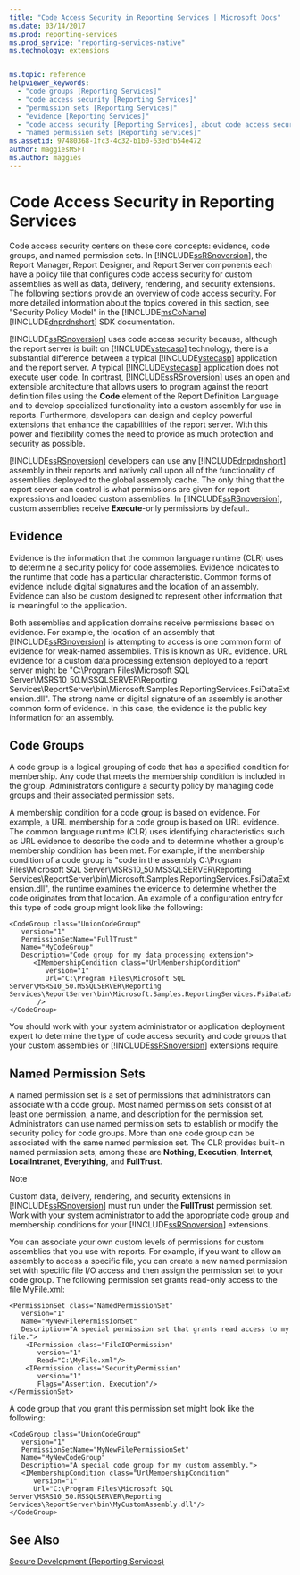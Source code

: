 ```yaml
---
title: "Code Access Security in Reporting Services | Microsoft Docs"
ms.date: 03/14/2017
ms.prod: reporting-services
ms.prod_service: "reporting-services-native"
ms.technology: extensions


ms.topic: reference
helpviewer_keywords: 
  - "code groups [Reporting Services]"
  - "code access security [Reporting Services]"
  - "permission sets [Reporting Services]"
  - "evidence [Reporting Services]"
  - "code access security [Reporting Services], about code access security"
  - "named permission sets [Reporting Services]"
ms.assetid: 97480368-1fc3-4c32-b1b0-63edfb54e472
author: maggiesMSFT
ms.author: maggies
---
```

# Code Access Security in Reporting Services
  Code access security centers on these core concepts: evidence, code groups, and named permission sets. In [!INCLUDE[ssRSnoversion](../../../includes/ssrsnoversion-md.md)], the Report Manager, Report Designer, and Report Server components each have a policy file that configures code access security for custom assemblies as well as data, delivery, rendering, and security extensions. The following sections provide an overview of code access security. For more detailed information about the topics covered in this section, see "Security Policy Model" in the [!INCLUDE[msCoName](../../../includes/msconame-md.md)] [!INCLUDE[dnprdnshort](../../../includes/dnprdnshort-md.md)] SDK documentation.  
  
 [!INCLUDE[ssRSnoversion](../../../includes/ssrsnoversion-md.md)] uses code access security because, although the report server is built on [!INCLUDE[vstecasp](../../../includes/vstecasp-md.md)] technology, there is a substantial difference between a typical [!INCLUDE[vstecasp](../../../includes/vstecasp-md.md)] application and the report server. A typical [!INCLUDE[vstecasp](../../../includes/vstecasp-md.md)] application does not execute user code. In contrast, [!INCLUDE[ssRSnoversion](../../../includes/ssrsnoversion-md.md)] uses an open and extensible architecture that allows users to program against the report definition files using the **Code** element of the Report Definition Language and to develop specialized functionality into a custom assembly for use in reports. Furthermore, developers can design and deploy powerful extensions that enhance the capabilities of the report server. With this power and flexibility comes the need to provide as much protection and security as possible.  
  
 [!INCLUDE[ssRSnoversion](../../../includes/ssrsnoversion-md.md)] developers can use any [!INCLUDE[dnprdnshort](../../../includes/dnprdnshort-md.md)] assembly in their reports and natively call upon all of the functionality of assemblies deployed to the global assembly cache. The only thing that the report server can control is what permissions are given for report expressions and loaded custom assemblies. In [!INCLUDE[ssRSnoversion](../../../includes/ssrsnoversion-md.md)], custom assemblies receive **Execute**-only permissions by default.  
  
## Evidence  
 Evidence is the information that the common language runtime (CLR) uses to determine a security policy for code assemblies. Evidence indicates to the runtime that code has a particular characteristic. Common forms of evidence include digital signatures and the location of an assembly. Evidence can also be custom designed to represent other information that is meaningful to the application.  
  
 Both assemblies and application domains receive permissions based on evidence. For example, the location of an assembly that [!INCLUDE[ssRSnoversion](../../../includes/ssrsnoversion-md.md)] is attempting to access is one common form of evidence for weak-named assemblies. This is known as URL evidence. URL evidence for a custom data processing extension deployed to a report server might be "C:\Program Files\Microsoft SQL Server\MSRS10_50.MSSQLSERVER\Reporting Services\ReportServer\bin\Microsoft.Samples.ReportingServices.FsiDataExtension.dll". The strong name or digital signature of an assembly is another common form of evidence. In this case, the evidence is the public key information for an assembly.  
  
## Code Groups  
 A code group is a logical grouping of code that has a specified condition for membership. Any code that meets the membership condition is included in the group. Administrators configure a security policy by managing code groups and their associated permission sets.  
  
 A membership condition for a code group is based on evidence. For example, a URL membership for a code group is based on URL evidence. The common language runtime (CLR) uses identifying characteristics such as URL evidence to describe the code and to determine whether a group's membership condition has been met. For example, if the membership condition of a code group is "code in the assembly C:\Program Files\Microsoft SQL Server\MSRS10_50.MSSQLSERVER\Reporting Services\ReportServer\bin\Microsoft.Samples.ReportingServices.FsiDataExtension.dll", the runtime examines the evidence to determine whether the code originates from that location. An example of a configuration entry for this type of code group might look like the following:  
  
```  
<CodeGroup class="UnionCodeGroup"  
   version="1"  
   PermissionSetName="FullTrust"  
   Name="MyCodeGroup"  
   Description="Code group for my data processing extension">  
      <IMembershipCondition class="UrlMembershipCondition"  
         version="1"  
         Url="C:\Program Files\Microsoft SQL Server\MSRS10_50.MSSQLSERVER\Reporting Services\ReportServer\bin\Microsoft.Samples.ReportingServices.FsiDataExtension.dll"  
       />  
</CodeGroup>  
```  
  
 You should work with your system administrator or application deployment expert to determine the type of code access security and code groups that your custom assemblies or [!INCLUDE[ssRSnoversion](../../../includes/ssrsnoversion-md.md)] extensions require.  
  
## Named Permission Sets  
 A named permission set is a set of permissions that administrators can associate with a code group. Most named permission sets consist of at least one permission, a name, and description for the permission set. Administrators can use named permission sets to establish or modify the security policy for code groups. More than one code group can be associated with the same named permission set. The CLR provides built-in named permission sets; among these are **Nothing**, **Execution**, **Internet**, **LocalIntranet**, **Everything**, and **FullTrust**.  
  
> [!NOTE]  
>  Custom data, delivery, rendering, and security extensions in [!INCLUDE[ssRSnoversion](../../../includes/ssrsnoversion-md.md)] must run under the **FullTrust** permission set. Work with your system administrator to add the appropriate code group and membership conditions for your [!INCLUDE[ssRSnoversion](../../../includes/ssrsnoversion-md.md)] extensions.  
  
 You can associate your own custom levels of permissions for custom assemblies that you use with reports. For example, if you want to allow an assembly to access a specific file, you can create a new named permission set with specific file I/O access and then assign the permission set to your code group. The following permission set grants read-only access to the file MyFile.xml:  
  
```  
<PermissionSet class="NamedPermissionSet"  
   version="1"  
   Name="MyNewFilePermissionSet"  
   Description="A special permission set that grants read access to my file.">  
    <IPermission class="FileIOPermission"  
       version="1"  
       Read="C:\MyFile.xml"/>  
    <IPermission class="SecurityPermission"  
       version="1"  
       Flags="Assertion, Execution"/>  
</PermissionSet>  
```  
  
 A code group that you grant this permission set might look like the following:  
  
```  
<CodeGroup class="UnionCodeGroup"  
   version="1"  
   PermissionSetName="MyNewFilePermissionSet"  
   Name="MyNewCodeGroup"  
   Description="A special code group for my custom assembly.">  
   <IMembershipCondition class="UrlMembershipCondition"  
      version="1"  
      Url="C:\Program Files\Microsoft SQL Server\MSRS10_50.MSSQLSERVER\Reporting Services\ReportServer\bin\MyCustomAssembly.dll"/>  
</CodeGroup>  
```  
  
## See Also  
 [Secure Development &#40;Reporting Services&#41;](../../../reporting-services/extensions/secure-development/secure-development-reporting-services.md)  
  
  
